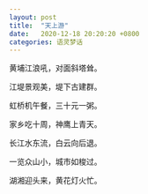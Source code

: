 ```yaml
---
layout: post
title:  "天上游"
date:   2020-12-18 20:20:20 +0800
categories: 语灵梦话
---
```



黄埔江浪吼，对面斜塔耸。

江堤景观美，堤下古建群。

虹桥机午餐，三十元一粥。

家乡吃十周，神鹰上青天。

长江水东流，白云向后退。

一览众山小，城市如梭过。

湖湘迎头来，黄花灯火忙。